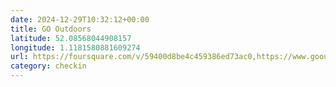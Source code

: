 ```yaml
---
date: 2024-12-29T10:32:12+00:00
title: GO Outdoors
latitude: 52.08568044908157
longitude: 1.1181580881609274
url: https://foursquare.com/v/59400d8be4c459386ed73ac0,https://www.gooutdoors.co.uk/stores/ipswich?y_source=1_MTMyNzEyMjUtNDQwLWxvY2F0aW9uLndlYnNpdGU=,https://twitter.com/gooutdoors
category: checkin
---
```

